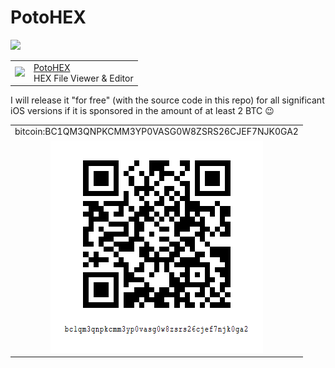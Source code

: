 # PotoHEX

[<img src="https://api.gitsponsors.com/api/badge/img?id=487584394" height="90">](https://api.gitsponsors.com/api/badge/link?p=vQa5DCHO3kNSN6BDrcpd5nrdrCxXpgNlygOFeqZrr2gk/TmopvBQNsRFCd7tcximVccAT0MdIeg/Sz72AVlY+2JpvBd+YzY2v9Ub3/K75JIGt7FMr+jG0Uh7loeUvkLZVScm3LB2VK5qKjucJJc1nw==)


[<table align=center border=0 cellspacing=0 cellpadding=0 style="overflow: hidden !important;"><tr><td><img src="https://is4-ssl.mzstatic.com/image/thumb/Purple112/v4/78/d6/f8/78d6f802-78f6-267a-8018-751111f52c10/AppIcon-0-1x_U007emarketing-0-10-0-85-220.png/460x0w.webp" width="70"/></td><td><a href="https://apps.apple.com/us/app/potohex/id1620963302">PotoHEX</a><br>HEX File Viewer & Editor</td><tr></table>]()

I will release it "for free" (with the source code in this repo) for all significant iOS versions if it is sponsored in the amount of at least 2 BTC 😉

[<table align=center cellspacing=0 cellpadding=0 style="overflow: hidden !important;"><tr><td>bitcoin:BC1QM3QNPKCMM3YP0VASG0W8ZSRS26CJEF7NJK0GA2</td></tr><tr><td align=center><img src="btc-address.png"/></td></tr></table>]()


